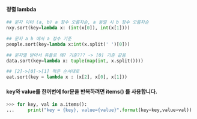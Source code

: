 #### 정렬 lambda
```python
## 문자 이터 (a, b) a 정수 오름차순, a 동일 시 b 정수 오름차순
nxy.sort(key=lambda x: (int(x[0]), int(x[1])))

## 문자 a b 에서 a 정수 기준
people.sort(key=lambda x:int(x.split(' ')[0]))

## 문자열 받아서 튜플로 왜? 기준??? -> [0] 기준 같음
data.sort(key=lambda x: tuple(map(int, x.split())))

## [2]->[0]->[1] 작은 순서대로 
eat.sort(key = lambda x : (x[2], x[0], x[1]))
```

#### key와 value를 한꺼번에 for문을 반복하려면 items() 를 사용합니다.
```python
>>> for key, val in a.items():
...     print("key = {key}, value={value}".format(key=key,value=val))
```